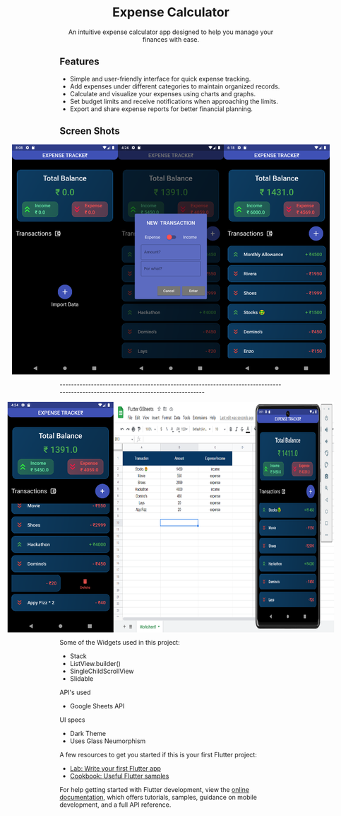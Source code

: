 <h1 align="center">Expense Calculator</h1>



<p align="center">An intuitive expense calculator app designed to help you manage your finances with ease.</p>

## Features

- Simple and user-friendly interface for quick expense tracking.
- Add expenses under different categories to maintain organized records.
- Calculate and visualize your expenses using charts and graphs.
- Set budget limits and receive notifications when approaching the limits.
- Export and share expense reports for better financial planning.



## Screen Shots
<p style="display: flex; justify-content: center;">
  <img src="./1.png" width="240" />
  <img src="./2.png" width="240" />
  <img src="./3.png" width="240" />
</p>
---------------------------------------------------------------------------------------------------------------------------------
<p style="display: flex; justify-content: center;">
  <img src="./4.png" width="240" />
  <img src="./5.png" width="500" />
</p>



Some of the Widgets used in this project:
- Stack
- ListView.builder()
- SingleChildScrollView
- Slidable

API's used
- Google Sheets API

UI specs
- Dark Theme 
- Uses Glass Neumorphism


A few resources to get you started if this is your first Flutter project:

- [Lab: Write your first Flutter app](https://docs.flutter.dev/get-started/codelab)
- [Cookbook: Useful Flutter samples](https://docs.flutter.dev/cookbook)

For help getting started with Flutter development, view the
[online documentation](https://docs.flutter.dev/), which offers tutorials,
samples, guidance on mobile development, and a full API reference.
